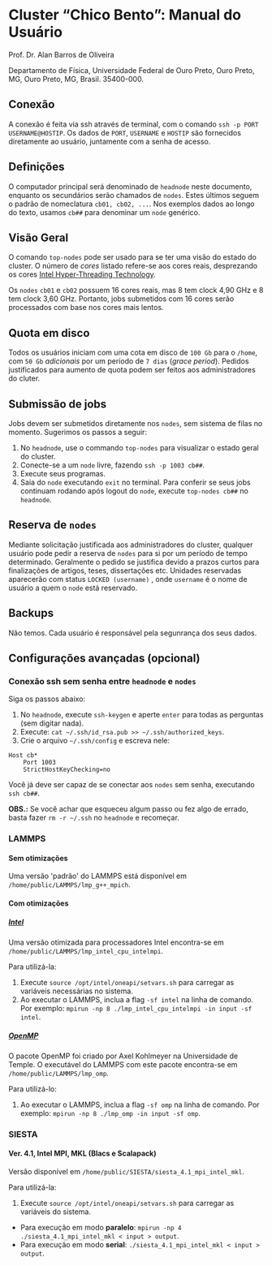 # Cluster “Chico Bento”: Manual do Usuário

Prof. Dr. Alan Barros de Oliveira

Departamento de Física, Universidade Federal de Ouro Preto, Ouro Preto, MG, Ouro Preto, MG, Brasil. 35400-000.

## Conexão

A conexão é feita via ssh através de terminal, com o comando `ssh -p PORT USERNAME@HOSTIP`.
Os dados de  `PORT`, `USERNAME` e `HOSTIP` são fornecidos diretamente ao usuário, juntamente com a senha de acesso.

## Definições

O computador principal será denominado de `headnode` neste documento, enquanto os secundários serão chamados de `nodes`.
Estes últimos seguem o padrão de nomeclatura `cb01, cb02, ...`. Nos exemplos dados ao longo do texto, usamos `cb##` para denominar
um `node` genérico.

## Visão Geral

O comando `top-nodes` pode ser usado para se ter uma visão do estado do cluster.
O número de *cores* listado refere-se aos cores reais, 
desprezando os cores [Intel Hyper-Threading Technology](https://www.intel.com/content/www/us/en/architecture-and-technology/hyper-threading/hyper-threading-technology.html).

Os `nodes` `cb01` e `cb02` possuem 16 cores reais, 
mas 8 tem clock 4,90 GHz e 8 tem clock 3,60 GHz. Portanto, jobs submetidos com 16 cores serão processados com base nos cores mais lentos. 

## Quota em disco

Todos os usuários iniciam com uma cota em disco de `100 Gb` para o `/home`, 
com `50 Gb` *adicionais* por um período de `7 dias` (*grace period*). 
Pedidos justificados para aumento de quota podem ser feitos aos administradores do cluter.

## Submissão de jobs

Jobs devem ser submetidos diretamente nos `nodes`, sem sistema de filas no momento. 
Sugerimos os passos a seguir:

1. No `headnode`, use o commando `top-nodes` para visualizar o estado geral do cluster.
2. Conecte-se a um `node` livre, fazendo `ssh -p 1003 cb##`.
3. Execute seus programas.
4. Saia do `node` executando `exit` no terminal. Para conferir se seus jobs 
continuam rodando após logout do  `node`, execute `top-nodes cb##` no `headnode`.

## Reserva de `nodes`

Mediante solicitação justificada aos administradores do cluster, qualquer usuário 
pode pedir a reserva de `nodes` para si por um período de tempo determinado. 
Geralmente o pedido se justifica devido a prazos curtos para finalizações de 
artigos, teses, dissertações etc. Unidades reservadas aparecerão com status 
`LOCKED (username)` , onde `username` é o nome de usuário a quem o `node` está reservado.

## Backups

Não temos. Cada usuário é responsável pela segunrança dos seus dados.  

## Configurações avançadas (opcional)

### Conexão ssh sem senha entre `headnode` e `nodes`

Siga os passos abaixo:

1. No `headnode`, execute `ssh-keygen` e 
aperte `enter` para todas as perguntas (sem digitar nada).
2. Execute: `cat ~/.ssh/id_rsa.pub >> ~/.ssh/authorized_keys`.
3. Crie o arquivo `~/.ssh/config` e escreva nele:

```
Host cb*
    Port 1003
    StrictHostKeyChecking=no
``` 

Você já deve ser capaz de se conectar aos `nodes` sem senha, 
executando `ssh cb##`. 

**OBS.:** Se você achar que esqueceu algum passo ou fez algo de errado, basta
fazer `rm -r ~/.ssh` no `headnode` e recomeçar.

### LAMMPS 

#### Sem otimizações 

Uma versão 'padrão' do LAMMPS está disponível em `/home/public/LAMMPS/lmp_g++_mpich`.

#### Com otimizações 

##### [Intel](https://docs.lammps.org/Speed_intel.html) 


Uma versão otimizada para processadores Intel
encontra-se em `/home/public/LAMMPS/lmp_intel_cpu_intelmpi`.

Para utilizá-la:

1. Execute `source /opt/intel/oneapi/setvars.sh` para carregar as variáveis 
necessárias no sistema.
2. Ao executar o LAMMPS, inclua a flag `-sf intel` na linha de comando. 
Por exemplo: `mpirun -np 8 ./lmp_intel_cpu_intelmpi -in input -sf intel`. 

##### [OpenMP](https://docs.lammps.org/Speed_omp.html) 

O pacote OpenMP foi criado por Axel Kohlmeyer na Universidade de Temple. 
O executável do LAMMPS com este pacote encontra-se em `/home/public/LAMMPS/lmp_omp`.

Para utilizá-lo:

1.  Ao executar o LAMMPS, inclua a flag `-sf omp` na linha de comando. 
Por exemplo: `mpirun -np 8 ./lmp_omp -in input -sf omp`. 
 
### SIESTA


#### Ver. 4.1, Intel MPI, MKL (Blacs e Scalapack)

Versão disponível em `/home/public/SIESTA/siesta_4.1_mpi_intel_mkl`.

Para utilizá-la: 

1. Execute `source /opt/intel/oneapi/setvars.sh` para carregar as
variáveis do sistema.

* Para execução em modo **paralelo**: 
`mpirun -np 4 ./siesta_4.1_mpi_intel_mkl < input > output`.
* Para execução em modo **serial**: `./siesta_4.1_mpi_intel_mkl < input > output`.



